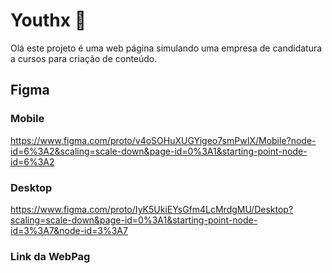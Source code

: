 # Youthx :bust_in_silhouette:

Olá este projeto é uma web página simulando uma empresa de candidatura a cursos para criação de conteúdo.

## Figma
### Mobile
https://www.figma.com/proto/v4oSOHuXUGYigeo7smPwIX/Mobile?node-id=6%3A2&scaling=scale-down&page-id=0%3A1&starting-point-node-id=6%3A2
### Desktop
https://www.figma.com/proto/IyK5UkiEYsGfm4LcMrdgMU/Desktop?scaling=scale-down&page-id=0%3A1&starting-point-node-id=3%3A7&node-id=3%3A7
### Link da WebPag
